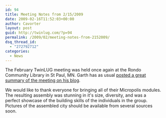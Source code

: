 ```yaml
---
id: 94
title: Meeting Notes from 2/15/2009
date: 2009-02-16T11:52:03+00:00
author: Cavorter
layout: post
guid: http://twinlug.com/?p=94
permalink: /2009/02/meeting-notes-from-2152009/
dsq_thread_id:
  - "272792712"
categories:
  - News
---
```

The February TwinLUG meeting was held once again at the Rondo Community Library in St Paul, MN. Garth has as usual <a href="http://garth.typepad.com/primitive_screwheads/2009/02/twinlug-meeting-21509.html" target="_blank">posted a great summary of the meeting on his blog</a>.

We would like to thank everyone for bringing all of their Micropolis modules. The resulting assembly was stunning in it's size, diversity, and was a perfect showcase of the building skills of the individuals in the group. Pictures of the assembled city should be available from several sources soon.